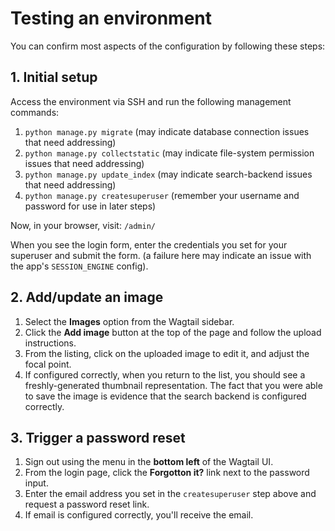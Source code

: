 # Testing an environment

You can confirm most aspects of the configuration by following these steps:

## 1. Initial setup

Access the environment via SSH and run the following management commands:

1. `python manage.py migrate` (may indicate database connection issues that need addressing)
2. `python manage.py collectstatic` (may indicate file-system permission issues that need addressing)
3. `python manage.py update_index` (may indicate search-backend issues that need addressing)
4. `python manage.py createsuperuser` (remember your username and password for use in later steps)

Now, in your browser, visit: `/admin/`

When you see the login form, enter the credentials you set for your superuser and submit the form. (a failure here may indicate an issue with the app's `SESSION_ENGINE` config).

## 2. Add/update an image

1. Select the **Images** option from the Wagtail sidebar.
2. Click the **Add image** button at the top of the page and follow the upload instructions.
3. From the listing, click on the uploaded image to edit it, and adjust the focal point.
4. If configured correctly, when you return to the list, you should see a freshly-generated thumbnail representation. The fact that you were able to save the image is evidence that the search backend is configured correctly.

## 3. Trigger a password reset

1. Sign out using the menu in the **bottom left** of the Wagtail UI.
2. From the login page, click the **Forgotton it?** link next to the password input.
3. Enter the email address you set in the `createsuperuser` step above and request a password reset link.
4. If email is configured correctly, you'll receive the email.

